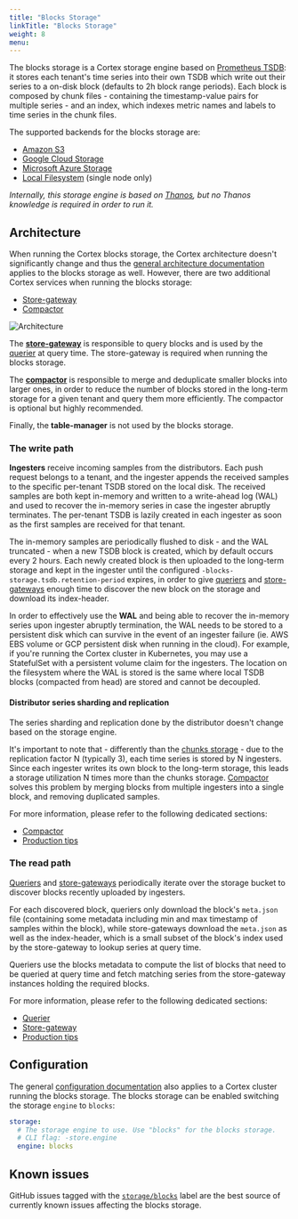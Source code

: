 ```yaml
---
title: "Blocks Storage"
linkTitle: "Blocks Storage"
weight: 8
menu:
---
```


The blocks storage is a Cortex storage engine based on [Prometheus TSDB](https://prometheus.io/docs/prometheus/latest/storage/): it stores each tenant's time series into their own TSDB which write out their series to a on-disk block (defaults to 2h block range periods). Each block is composed by chunk files - containing the timestamp-value pairs for multiple series - and an index, which indexes metric names and labels to time series in the chunk files.

The supported backends for the blocks storage are:

* [Amazon S3](https://aws.amazon.com/s3)
* [Google Cloud Storage](https://cloud.google.com/storage/)
* [Microsoft Azure Storage](https://azure.microsoft.com/en-us/services/storage/)
* [Local Filesystem](https://thanos.io/storage.md/#filesystem) (single node only)

_Internally, this storage engine is based on [Thanos](https://thanos.io), but no Thanos knowledge is required in order to run it._

## Architecture

When running the Cortex blocks storage, the Cortex architecture doesn't significantly change and thus the [general architecture documentation](../architecture.md) applies to the blocks storage as well. However, there are two additional Cortex services when running the blocks storage:

- [Store-gateway](./store-gateway.md)
- [Compactor](./compactor.md)

![Architecture](/images/blocks-storage/architecture.png)
<!-- Diagram source at https://docs.google.com/presentation/d/1bHp8_zcoWCYoNU2AhO2lSagQyuIrghkCncViSqn14cU/edit -->

The **[store-gateway](./store-gateway.md)** is responsible to query blocks and is used by the [querier](./querier.md) at query time. The store-gateway is required when running the blocks storage.

The **[compactor](./compactor.md)** is responsible to merge and deduplicate smaller blocks into larger ones, in order to reduce the number of blocks stored in the long-term storage for a given tenant and query them more efficiently. The compactor is optional but highly recommended.

Finally, the **table-manager** is not used by the blocks storage.

### The write path

**Ingesters** receive incoming samples from the distributors. Each push request belongs to a tenant, and the ingester appends the received samples to the specific per-tenant TSDB stored on the local disk. The received samples are both kept in-memory and written to a write-ahead log (WAL) and used to recover the in-memory series in case the ingester abruptly terminates. The per-tenant TSDB is lazily created in each ingester as soon as the first samples are received for that tenant.

The in-memory samples are periodically flushed to disk - and the WAL truncated - when a new TSDB block is created, which by default occurs every 2 hours. Each newly created block is then uploaded to the long-term storage and kept in the ingester until the configured `-blocks-storage.tsdb.retention-period` expires, in order to give [queriers](./querier.md) and [store-gateways](./store-gateway.md) enough time to discover the new block on the storage and download its index-header.

In order to effectively use the **WAL** and being able to recover the in-memory series upon ingester abruptly termination, the WAL needs to be stored to a persistent disk which can survive in the event of an ingester failure (ie. AWS EBS volume or GCP persistent disk when running in the cloud). For example, if you're running the Cortex cluster in Kubernetes, you may use a StatefulSet with a persistent volume claim for the ingesters. The location on the filesystem where the WAL is stored is the same where local TSDB blocks (compacted from head) are stored and cannot be decoupled.

#### Distributor series sharding and replication

The series sharding and replication done by the distributor doesn't change based on the storage engine.

It's important to note that - differently than the [chunks storage](../architecture.md#chunks-storage-default) - due to the replication factor N (typically 3), each time series is stored by N ingesters. Since each ingester writes its own block to the long-term storage, this leads a storage utilization N times more than the chunks storage. [Compactor](./compactor.md) solves this problem by merging blocks from multiple ingesters into a single block, and removing duplicated samples.

For more information, please refer to the following dedicated sections:

- [Compactor](./compactor.md)
- [Production tips](./production-tips.md)

### The read path

[Queriers](./querier.md) and [store-gateways](./store-gateway.md) periodically iterate over the storage bucket to discover blocks recently uploaded by ingesters.

For each discovered block, queriers only download the block's `meta.json` file (containing some metadata including min and max timestamp of samples within the block), while store-gateways download the `meta.json` as well as the index-header, which is a small subset of the block's index used by the store-gateway to lookup series at query time.

Queriers use the blocks metadata to compute the list of blocks that need to be queried at query time and fetch matching series from the store-gateway instances holding the required blocks.

For more information, please refer to the following dedicated sections:

- [Querier](./querier.md)
- [Store-gateway](./store-gateway.md)
- [Production tips](./production-tips.md)

## Configuration

The general [configuration documentation](../configuration/config-file-reference.md) also applies to a Cortex cluster running the blocks storage. The blocks storage can be enabled switching the storage `engine` to `blocks`:

```yaml
storage:
  # The storage engine to use. Use "blocks" for the blocks storage.
  # CLI flag: -store.engine
  engine: blocks
```

## Known issues

GitHub issues tagged with the [`storage/blocks`](https://github.com/cortexproject/cortex/issues?q=is%3Aopen+is%3Aissue+label%3Astorage%2Fblocks) label are the best source of currently known issues affecting the blocks storage.
